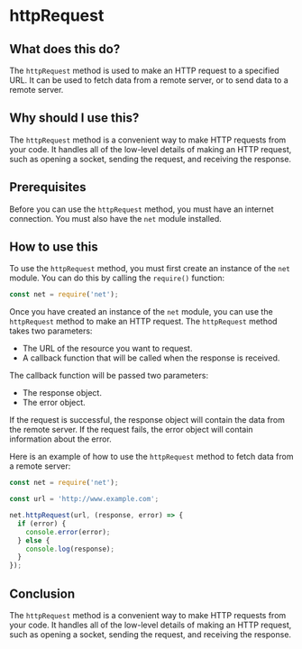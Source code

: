 
  
   # **httpRequest**

## What does this do?

The `httpRequest` method is used to make an HTTP request to a specified URL. It can be used to fetch data from a remote server, or to send data to a remote server.

## Why should I use this?

The `httpRequest` method is a convenient way to make HTTP requests from your code. It handles all of the low-level details of making an HTTP request, such as opening a socket, sending the request, and receiving the response.

## Prerequisites

Before you can use the `httpRequest` method, you must have an internet connection. You must also have the `net` module installed.

## How to use this

To use the `httpRequest` method, you must first create an instance of the `net` module. You can do this by calling the `require()` function:

```javascript
const net = require('net');
```

Once you have created an instance of the `net` module, you can use the `httpRequest` method to make an HTTP request. The `httpRequest` method takes two parameters:

* The URL of the resource you want to request.
* A callback function that will be called when the response is received.

The callback function will be passed two parameters:

* The response object.
* The error object.

If the request is successful, the response object will contain the data from the remote server. If the request fails, the error object will contain information about the error.

Here is an example of how to use the `httpRequest` method to fetch data from a remote server:

```javascript
const net = require('net');

const url = 'http://www.example.com';

net.httpRequest(url, (response, error) => {
  if (error) {
    console.error(error);
  } else {
    console.log(response);
  }
});
```

## Conclusion

The `httpRequest` method is a convenient way to make HTTP requests from your code. It handles all of the low-level details of making an HTTP request, such as opening a socket, sending the request, and receiving the response.
  
  